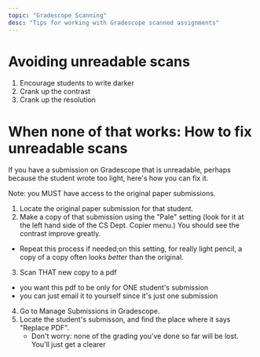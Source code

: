```yaml
---
topic: "Gradescope Scanning"
desc: "Tips for working with Gradescope scanned assignments"
---
```


# Avoiding unreadable scans

1.  Encourage students to write darker
2.  Crank up the contrast
3.  Crank up the resolution

# When none of that works: How to fix unreadable scans

If you have a submission on Gradescope that is unreadable, 
perhaps because the student wrote too light, here's how you can fix it.

Note: you MUST have access to the original paper submissions.

1.  Locate the original paper submission for that student.
2.  Make a copy of that submission using the "Pale" setting (look for it at the left hand side of the CS Dept. Copier menu.)
   You should see the contrast improve greatly.
   * Repeat this process if needed;on this setting, for really light pencil, 
     a copy of a copy often looks *better* than the original.
3.  Scan THAT new copy to a pdf
   * you want this pdf to be only for ONE student's submission
   * you can just email it to yourself since it's just one submission
4. Go to Manage Submissions in Gradescope.
5. Locate the student's submisson, and find the place where it says "Replace PDF".
   * Don't worry: none of the grading you've done so far will be lost.  You'll just get a clearer



